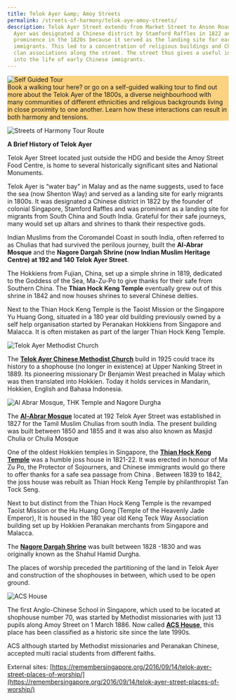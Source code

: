 ```yaml
---
title: Telok Ayer &amp; Amoy Streets
permalink: /streets-of-harmony/telok-aye-amoy-streets/
description: Telok Ayer Street extends from Market Street to Anson Road. Telok
  Ayer was designated a Chinese district by Stamford Raffles in 1822 and gained
  prominence in the 1820s because it served as the landing site for early
  immigrants. This led to a concentration of religious buildings and Chinese
  clan associations along the street. The street thus gives a useful insight
  into the life of early Chinese immigrants.
---
```

<div class="row" style="background: #fbd280;">
	<div class="col is-3"><img src="/images/Outdoor%20Trail%20(2).jpg" alt="Self Guided Tour"></div>
	<div class="col is-9">Book a walking tour here? or go on a self-guided walking tour to find out more about the Telok Ayer of the 1800s, a diverse neighbourhood with many communities of different ethnicities and religious backgrounds living in close proximity to one another.  Learn how these interactions can result in both harmony and tensions.</div>
	</div>

![Streets of Harmony Tour Route](/images/Street%20Of%20Harmony%20Tour%20Route.png)

**A Brief History of Telok Ayer**

Telok Ayer Street located just outside the HDG and beside the Amoy Street Food Centre, is home to several historically significant sites and National Monuments.

Telok Ayer is “water bay” in Malay and as the name suggests, used to face the sea (now Shenton Way)  and served as a landing site for early migrants in 1800s.  It was designated a Chinese district in 1822 by the founder of colonial Singapore, Stamford Raffles and was prominent as a landing site for migrants from South China and South India.  Grateful for their safe journeys, many would set up altars and shrines to thank their respective gods.  

Indian Muslims from the Coromandel Coast in south India, often referred to as Chulias that had survived the perilous journey, built the **Al-Abrar Mosque** and the **Nagore Dargah Shrine (now Indian Muslim Heritage Centre) at 192 and 140 Telok Ayer Street**.     

The Hokkiens from Fujian, China, set up a simple shrine in 1819, dedicated to the Goddess of the Sea, Ma-Zu-Po to give thanks for their safe from Southern China.  The **Thian Hock Keng Temple** eventually grew out of this shrine in 1842 and now houses shrines to several Chinese deities. 

Next to the Thian Hock Keng Temple is the Taoist Mission or the Singapore Yu Huang Gong, situated in a 180 year old building previously owned by a self help organisation started by Peranakan Hokkiens from Singapore and Malacca.  It is often mistaken as part of the larger Thian Hock Keng Temple.

![Telok Ayer Methodist Church](/images/Telok%20Ayer%20Methodist%20Church.jpg)

The **[Telok Ayer Chinese Methodist Church](https://www.roots.gov.sg/places/places-landing/Places/national-monuments/telok-ayer-chinese-methodist-church)** build in 1925 could trace its history to a shophouse (no longer in existence) at Upper Nanking Street in 1889.  Its pioneering missionary Dr Benjamin West preached in Malay which was then translated into Hokkien. Today it holds services in Mandarin, Hokkien, English and Bahasa Indonesia.

![Al Abrar Mosque, THK Temple and Nagore Durgha](/images/al%20abrar%20mosque%20thk%20temple%20and%20nagore%20durgha.jpg)

The **[Al-Abrar Mosque](https://www.roots.gov.sg/places/places-landing/Places/national-monuments/al-abrar-mosque)** located at 192 Telok Ayer Street was established in 1827 for the Tamil Muslim Chulias from south India. The present building was built between 1850 and 1855 and it was also also known as  Masjid Chulia or Chulia Mosque

One of the oldest Hokkien temples in Singapore, the **[Thian Hock Keng Temple](https://www.roots.gov.sg/places/places-landing/Places/national-monuments/thian-hock-keng)** was a humble joss house in 1821-22. It was erected in honour of Ma Zu Po, the Protector of Sojourners, and Chinese immigrants would go there to offer thanks for a safe sea passage from China . Between 1839 to 1842, the joss house was rebuilt as Thian Hock Keng Temple by philanthropist Tan Tock Seng.

Next to but distinct from the Thian Hock Keng Temple is the revamped Taoist Mission or the Hu Huang Gong (Temple of the Heavenly Jade Emperor), It is housed in the 180 year old Keng Teck Way Association building set up by Hokkien Peranakan merchants from Singapore and Malacca.

The **[Nagore Dargah Shrine](https://www.roots.gov.sg/en/places/places-landing/Places/national-monuments/former-nagore-dargah)** was built between 1828 -1830 and was originally known as the Shahul Hamid Durgha.

The places of worship preceded the partitioning of the land in Telok Ayer and construction of the shophouses in between, which used to be open ground.

![ACS House](/images/acs%20house.JPEG)

The first Anglo-Chinese School in Singapore, which used to be located at shophouse number 70, was started by Methodist missionaries with just 13 pupils along Amoy Street on 1 March 1886. Now called **[ACS House](https://www.roots.gov.sg/places/places-landing/Places/historic-sites/anglo-chinese-school)**, this place has been classified as a historic site since the late 1990s.

ACS although started by Methodist missionaries and Peranakan Chinese, accepted multi racial students from different faiths. 

External sites: 
[https://remembersingapore.org/2016/09/14/telok-ayer-street-places-of-worship/](https://remembersingapore.org/2016/09/14/telok-ayer-street-places-of-worship/)